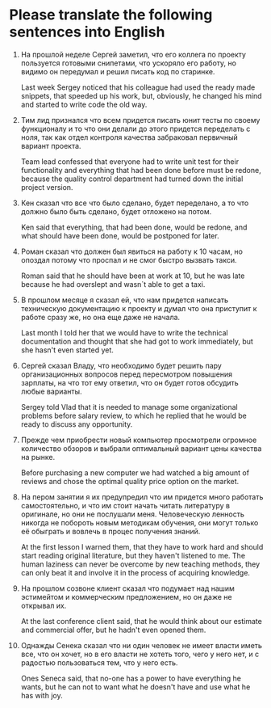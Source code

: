 # Please translate the following sentences into English

1. На прошлой неделе Сергей заметил, что его коллега по проекту пользуется готовыми снипетами, что ускоряло его работу, но видимо он передумал и решил писать код по старинке.

   Last week Sergey noticed that his colleague had used the ready made snippets, that speeded up his work, but, obviously, he changed his mind and started to write code the old way.

2. Тим лид признался что всем придется писать юнит тесты по своему функционалу и то что они делали до этого придется переделать с ноля, так как отдел контроля качества забраковал первичный вариант проекта.

   Team lead confessed that everyone had to write unit test for their functionality and everything that had been done before must be redone, because the quality control department had turned down the initial project version.

3. Кен сказал что все что было сделано, будет переделано, а то что должно было быть сделано, будет отложено на потом.

   Ken said that everything, that had been done, would be redone, and what should have been done, would be postponed for later.

4. Роман сказал что должен был явиться на работу к 10 часам, но опоздал потому что проспал и не смог быстро вызвать такси.

   Roman said that he should have been at work at 10, but he was late because he had overslept and wasn`t able to get a taxi.

5. В прошлом месяце я сказал ей, что нам придется написать техническую документацию к проекту и думал что она приступит к работе сразу же, но она еще даже не начала.

   Last month I told her that we would have to write the technical documentation and thought that she had got to work immediately, but she hasn't even started yet.

6. Сергей сказал Владу, что необходимо будет решить пару организационных вопросов перед пересмотром повышения зарплаты, на что тот ему ответил, что он будет готов обсудить любые варианты.

   Sergey told Vlad that it is needed to manage some organizational problems before salary review, to which he replied that he would be ready to discuss any opportunity.

7. Прежде чем приобрести новый компьютер просмотрели огромное количество обзоров и выбрали оптимальный вариант цены качества на рынке.

   Before purchasing a new computer we had watched a big amount of reviews and chose the optimal quality price option on the market.

8. На пером занятии я их предупредил что им придется много работать самостоятельно, и что им стоит начать читать литературу в оригинале, но они не послушали меня. Человеческую ленность никогда не побороть новым методикам обучения, они могут только её обыграть и вовлечь в процес получения знаний.

   At the first lesson I warned them, that they have to work hard and should start reading original literature, but they haven't listened to me. The human laziness can never be overcome by new teaching methods, they can only beat it and involve it in the process of acquiring knowledge.

9. На прошлом созвоне клиент сказал что подумает над нашим эстимейтом и коммерческим предложением, но он даже не открывал их.

   At the last conference client said, that he would think about our estimate and commercial offer, but he hadn't even opened them.

10. Однажды Сенека сказал что ни один человек не имеет власти иметь все, что он хочет, но в его власти не хотеть того, чего у него нет, и с радостью пользоваться тем, что у него есть.

    Ones Seneca said, that no-one has a power to have everything he wants, but he can not to want what he doesn't have and use what he has with joy.
